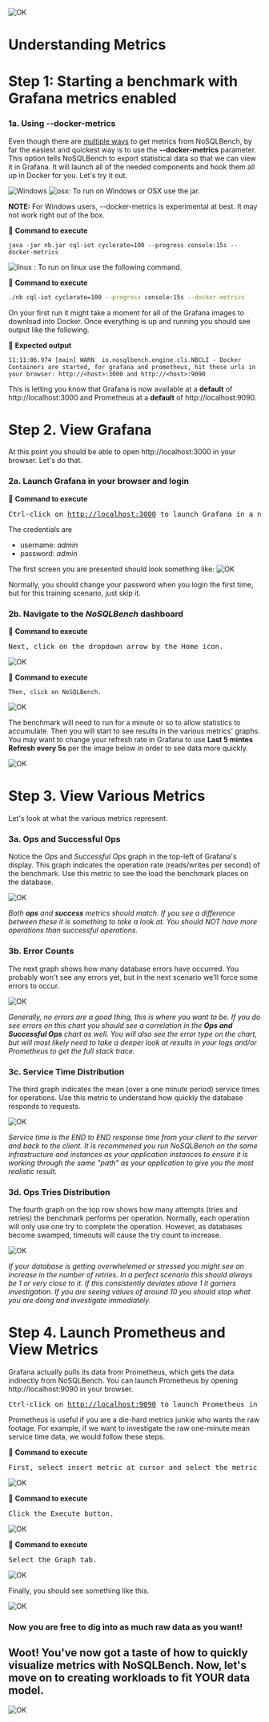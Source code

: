 
![OK](https://github.com/DataStax-Academy/nosqlbech-workshop-online/blob/master/materials/images/title-page.png?raw=true)

# Understanding Metrics

# Step 1: Starting a benchmark with Grafana metrics enabled

### 1a. Using --docker-metrics
Even though there are [multiple ways](http://docs.nosqlbench.io/#/docs/getting_started%2F03_reading_metrics) to get metrics from NoSQLBench, by far the easiest and quickest way is to use the **--docker-metrics** parameter. This option tells NoSQLBench to export statistical data so that we can view it in Grafana. It will launch all of the needed components and hook them all up in Docker for you. Let's try it out.


![Windows](https://github.com/DataStax-Academy/nosqlbench-workshop-online/blob/master/materials/images/windows32.png?raw=true)  ![osx](https://github.com/DataStax-Academy/nosqlbench-workshop-online/blob/master/materials/images/mac32.png?raw=true): To run on Windows or OSX use the jar.

**NOTE:** For Windows users, --docker-metrics is experimental at best. It may not work right out of the box.

📘 **Command to execute**
```
java -jar nb.jar cql-iot cyclerate=100 --progress console:15s --docker-metrics
```

![linux](https://github.com/DataStax-Academy/nosqlbench-workshop-online/blob/master/materials/images/linux32.png?raw=true) : To run on linux use the following command.

📘 **Command to execute**
```bash
./nb cql-iot cyclerate=100 --progress console:15s --docker-metrics
```
On your first run it might take a moment for all of the Grafana images to download into Docker. Once everything is up and running you should see output like the following.

📗 **Expected output**
```
11:11:06.974 [main] WARN  io.nosqlbench.engine.cli.NBCLI - Docker Containers are started, for grafana and prometheus, hit these urls in your browser: http://<host>:3000 and http://<host>:9090
```

This is letting you know that Grafana is now available at a **default** of http://localhost:3000 and Prometheus at a **default** of http://localhost:9090.

# Step 2. View Grafana
At this point you should be able to open http://localhost:3000 in your browser. Let's do that.

### 2a. Launch Grafana in your browser and login
📘 **Command to execute**
<pre>
Ctrl-click on <a href="http://localhost:3000">http://localhost:3000</a> to launch Grafana in a new tab.
</pre>

The credentials are
- username: *admin*
- password: *admin*

The first screen you are presented should look something like:
![OK](https://github.com/DataStax-Academy/nosqlbech-workshop-online/blob/master/materials/images/SkipChangePW.png?raw=true)

Normally, you should change your password when you login the first time, but for this training scenario, just skip it.

### 2b. Navigate to the *NoSQLBench* dashboard
📘 **Command to execute**
<pre>
Next, click on the dropdown arrow by the Home icon.
</pre>
![OK](https://github.com/DataStax-Academy/nosqlbech-workshop-online/blob/master/materials/images/HomeButton.png?raw=true)

📘 **Command to execute**
```
Then, click on NoSQLBench.
```
![OK](https://github.com/DataStax-Academy/nosqlbech-workshop-online/blob/master/materials/images/AnalysisLink.png?raw=true)

The benchmark will need to run for a minute or so to allow statistics to accumulate. Then you will start to see results in the various metrics' graphs. You may want to change your refresh rate in Grafana to use **Last 5 mintes Refresh every 5s** per the image below in order to see data more quickly.

![OK](https://github.com/DataStax-Academy/nosqlbech-workshop-online/blob/master/materials/images/RefreshRate.png?raw=true)

# Step 3. View Various Metrics
Let's look at what the various metrics represent.

### 3a. Ops and Successful Ops
Notice the *Ops* and *Successful Ops* graph in the top-left of Grafana's display. This graph indicates the operation rate (reads/writes per second) of the benchmark. Use this metric to see the load the benchmark places on the database.

![OK](https://github.com/DataStax-Academy/nosqlbench-workshop-online/blob/master/materials/images/OpsRate.png?raw=true)

*Both **ops** and **success** metrics should match. If you see a difference between these it is something to take a look at. You should NOT have more operations than successful operations.*

### 3b. Error Counts
The next graph shows how many database errors have occurred. You probably won't see any errors yet, but in the next scenario we'll force some errors to occur.

![OK](https://github.com/DataStax-Academy/nosqlbench-workshop-online/blob/master/materials/images/ErrorCount.png?raw=true)

*Generally, no errors are a good thing, this is where you want to be. If you do see errors on this chart you should see a correlation in the **Ops and Successful Ops** chart as well. You will also see the error type on the chart, but will most likely need to take a deeper look at results in your logs and/or Prometheus to get the full stack trace.*

### 3c. Service Time Distribution
The third graph indicates the mean (over a one minute period) service times for operations. Use this metric to understand how quickly the database responds to requests.

![OK](https://github.com/DataStax-Academy/nosqlbench-workshop-online/blob/master/materials/images/ServiceTime.png?raw=true)

*Service time is the END to END response time from your client to the server and back to the client. It is recommened you run NoSQLBench on the same infrastructure and instances as your application instances to ensure it is working through the same "path" as your application to give you the most realistic result.*

### 3d. Ops Tries Distribution
The fourth graph on the top row shows how many attempts (tries and retries) the benchmark performs per operation. Normally, each operation will only use one try to complete the operation. However, as databases become swamped, timeouts will cause the try count to increase.

![OK](https://github.com/DataStax-Academy/nosqlbench-workshop-online/blob/master/materials/images/RetryCount.png?raw=true)

*If your database is getting overwhelemed or stressed you might see an increase in the number of retries. In a perfect scenario this should always be 1 or very close to it. If this consistently deviates above 1 it garners investigation. If you are seeing values of around 10 you should stop what you are doing and investigate immediately.*

# Step 4. Launch Prometheus and View Metrics
Grafana actually pulls its data from Prometheus, which gets the data indirectly from NoSQLBench. You can launch Prometheus by opening http://localhost:9090 in your browser.

<pre>
Ctrl-click on <a href="http://localhost:9090">http://localhost:9090</a> to launch Prometheus in a new tab.
</pre>

Prometheus is useful if you are a die-hard metrics junkie who wants the raw footage. For example, if we want to investigate the raw one-minute mean service time data, we would follow these steps.

📘 **Command to execute**
<pre>
First, select insert metric at cursor and select the metric
</pre>

![OK](https://github.com/DataStax-Academy/nosqlbench-workshop-online/blob/master/materials/images/InsertMetric.png?raw=true)


📘 **Command to execute**
<pre>
Click the Execute button.
</pre>

![OK](https://github.com/DataStax-Academy/nosqlbench-workshop-online/blob/master/materials/images/ExecuteMetric.png?raw=true)

📘 **Command to execute**
<pre>
Select the Graph tab.
</pre>

![OK](https://github.com/DataStax-Academy/nosqlbench-workshop-online/blob/master/materials/images/SelectGraph.png?raw=true)

Finally, you should see something like this.

![OK](https://github.com/DataStax-Academy/nosqlbench-workshop-online/blob/master/materials/images/ViewGraph.png?raw=true)

### Now you are free to dig into as much raw data as you want!

## Woot! You've now got a taste of how to quickly visualize metrics with NoSQLBench. Now, let's move on to creating workloads to fit YOUR data model.

![OK](https://github.com/DataStax-Academy/nosqlbench-workshop-online/blob/master/materials/images/welldone.jpg?raw=true)
